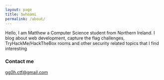 ```yaml
---
layout: page
title: $whoami
permalink: /about/
---
```


Hello, I am Matthew a Computer Science student from Northern Ireland. I blog about web development, capture the flag challenges, TryHackMe/HackTheBox rooms and other security related topics that I find interesting



### Contact me

[gg0h.ctf@gmail.com](mailto:gg0h.ctf@gmail.com)
